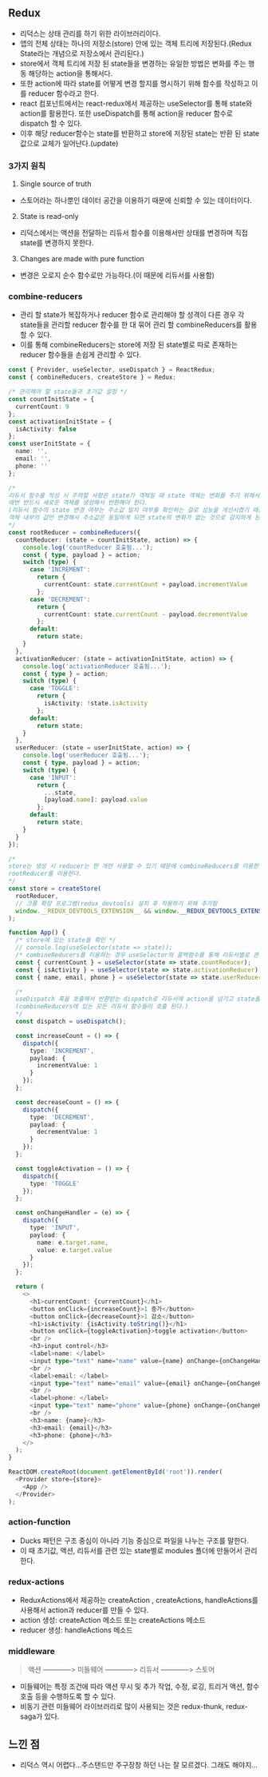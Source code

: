 ## Redux
- 리덕스는 상태 관리를 하기 위한 라이브러리이다.
- 앱의 전체 상태는 하나의 저장소(store) 안에 있는 객체 트리에 저장된다.(Redux State라는 개념으로 저장소에서 관리된다.)
- store에서 객체 트리에 저장 된 state들을 변경하는 유일한 방법은 변화를 주는 행동 해당하는 action을 통해서다. 
- 또한 action에 따라 state를 어떻게 변경 할지를 명시하기 위해 함수를 작성하고 이를 reducer 함수라고 한다.
- react 컴포넌트에서는 react-redux에서 제공하는 useSelector를 통해 state와 action를 활용한다. 또한 useDispatch를 통해 action을 reducer 함수로 dispatch 할 수 있다. 
- 이후 해당 reducer함수는 state를 반환하고 store에 저장된 state는 반환 된 state 값으로 교체가 일어난다.(update)

### 3가지 원칙
1. Single source of truth
- 스토어라는 하나뿐인 데이터 공간을 이용하기 때문에 신뢰할 수 있는 데이터이다.
2. State is read-only
- 리덕스에서는 액션을 전달하는 리듀서 함수를 이용해서만 상태를 변경하며 직접 state를 변경하지 못한다.
3. Changes are made with pure function
- 변경은 오로지 순수 함수로만 가능하다.(이 때문에 리듀서를 사용함)

### combine-reducers
- 관리 할 state가 복잡하거나 reducer 함수로 관리해야 할 성격이 다른 경우 각 state들을 관리할 reducer 함수를 한 대 묶어 관리 할 combineReducers를 활용할 수 있다.
- 이를 통해 combineReducers는 store에 저장 된 state별로 따로 존재하는 reducer 함수들을 손쉽게 관리할 수 있다.

```typescript
const { Provider, useSelector, useDispatch } = ReactRedux;
const { combineReducers, createStore } = Redux;

/* 관리해야 할 state들과 초기값 설정 */
const countInitState = {
  currentCount: 9
};
const activationInitState = {
  isActivity: false
};
const userInitState = {
  name: '',
  email: '',
  phone: ''
};

/*
리듀서 함수를 작성 시 주의할 사항은 state가 객체일 때 state 객체는 변화를 주기 위해서는
매번 반드시 새로운 객체를 생성해서 반환해야 한다.
(리듀서 함수의 state 변경 여부는 주소값 일치 여부를 확인하는 걸로 성능을 개선시켰기 때문에,
객체 내부의 값만 변경해서 주소값은 동일하게 되면 state의 변화가 없는 것으로 감지하게 된다.)
*/
const rootReducer = combineReducers({
  countReducer: (state = countInitState, action) => {
    console.log('countReducer 호출됨...');
    const { type, payload } = action;
    switch (type) {
      case 'INCREMENT':
        return {
          currentCount: state.currentCount + payload.incrementValue
        };
      case 'DECREMENT':
        return {
          currentCount: state.currentCount - payload.decrementValue
        };
      default:
        return state;
    }
  },
  activationReducer: (state = activationInitState, action) => {
    console.log('activationReducer 호출됨...');
    const { type } = action;
    switch (type) {
      case 'TOGGLE':
        return {
          isActivity: !state.isActivity
        };
      default:
        return state;
    }
  },
  userReducer: (state = userInitState, action) => {
    console.log('userReducer 호출됨...');
    const { type, payload } = action;
    switch (type) {
      case 'INPUT':
        return {
          ...state,
          [payload.name]: payload.value
        };
      default:
        return state;
    }
  }
});

/*
store는 생성 시 reducer는 한 개만 사용할 수 있기 때문에 combineReducers를 이용한
rootReducer를 이용한다.
*/
const store = createStore(
  rootReducer,
  // 크롬 확장 프로그램(redux_devtools) 설치 후 적용하기 위해 추가함
  window.__REDUX_DEVTOOLS_EXTENSION__ && window.__REDUX_DEVTOOLS_EXTENSION__()
);

function App() {
  /* store에 있는 state들 확인 */
  // console.log(useSelector(state => state));
  /* combineReducers를 이용하는 경우 useSelector의 콜백함수를 통해 리듀서별로 관리되는 state를 반환 */
  const { currentCount } = useSelector(state => state.countReducer);
  const { isActivity } = useSelector(state => state.activationReducer);
  const { name, email, phone } = useSelector(state => state.userReducer);

  /*
  useDispatch 훅을 호출해서 반환받는 dispatch로 리듀서에 action을 넘기고 state를 수정한다.
  (combineReducers에 있는 모든 리듀서 함수들이 호출 된다.)
  */
  const dispatch = useDispatch();

  const increaseCount = () => {
    dispatch({
      type: 'INCREMENT',
      payload: {
        incrementValue: 1
      }
    });
  };

  const decreaseCount = () => {
    dispatch({
      type: 'DECREMENT',
      payload: {
        decrementValue: 1
      }
    });
  };

  const toggleActivation = () => {
    dispatch({
      type: 'TOGGLE'
    });
  };

  const onChangeHandler = (e) => {
    dispatch({
      type: 'INPUT',
      payload: {
        name: e.target.name,
        value: e.target.value
      }
    });
  };

  return (
    <>
      <h1>currentCount: {currentCount}</h1>
      <button onClick={increaseCount}>1 증가</button>
      <button onClick={decreaseCount}>1 감소</button>
      <h1>isActivity: {isActivity.toString()}</h1>
      <button onClick={toggleActivation}>toggle activation</button>
      <br />
      <h3>input control</h3>
      <label>name: </label>
      <input type="text" name="name" value={name} onChange={onChangeHandler} />
      <br />
      <label>email: </label>
      <input type="text" name="email" value={email} onChange={onChangeHandler} />
      <br />
      <label>phone: </label>
      <input type="text" name="phone" value={phone} onChange={onChangeHandler} />
      <br />
      <h3>name: {name}</h3>
      <h3>email: {email}</h3>
      <h3>phone: {phone}</h3>
    </>
  );
}

ReactDOM.createRoot(document.getElementById('root')).render(
  <Provider store={store}>
    <App />
  </Provider>
);

```

### action-function
- Ducks 패턴은 구조 중심이 아니라 기능 중심으로 파일을 나누는 구조를 말한다.
- 이 때 초기값, 액션, 리듀서를 관련 있는 state별로 modules 폴더에 만들어서 관리한다.

### redux-actions
- ReduxActions에서 제공하는 createAction , createActions, handleActions를 사용해서 action과 reducer를 만들 수 있다.
- action 생성: createAction 메소드 또는 createActions 메소드
- reducer 생성: handleActions 메소드

### middleware
>액션 ————> 미들웨어 ————> 리듀서 ————> 스토어
- 미들웨어는 특정 조건에 따라 액션 무시 및 추가 작업, 수정, 로깅, 트리거 액션, 함수 호출 등을 수행하도록 할 수 있다. 
- 비동기 관련 미들웨어 라이브러리로 많이 사용되는 것은 redux-thunk, redux-saga가 있다.

## 느낀 점
- 리덕스 역시 어렵다...주스탠드만 주구장창 하던 나는 잘 모르겠다. 그래도 해야지...
